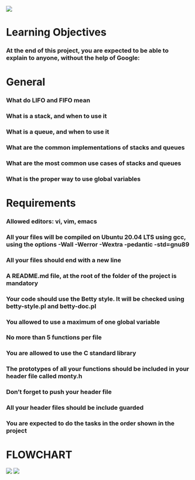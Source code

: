 ![](https://assets.website-files.com/6105315644a26f77912a1ada/610540e8b4cd6969794fe673_Holberton_School_logo-04-04.svg)

# Learning Objectives
### At the end of this project, you are expected to be able to explain to anyone, without the help of Google:

# General
### What do LIFO and FIFO mean
### What is a stack, and when to use it
### What is a queue, and when to use it
### What are the common implementations of stacks and queues
### What are the most common use cases of stacks and queues
### What is the proper way to use global variables

# Requirements
### Allowed editors: vi, vim, emacs
### All your files will be compiled on Ubuntu 20.04 LTS using gcc, using the options -Wall -Werror -Wextra -pedantic -std=gnu89
### All your files should end with a new line
### A README.md file, at the root of the folder of the project is mandatory
### Your code should use the Betty style. It will be checked using betty-style.pl and betty-doc.pl
### You allowed to use a maximum of one global variable
### No more than 5 functions per file
### You are allowed to use the C standard library
### The prototypes of all your functions should be included in your header file called monty.h
### Don’t forget to push your header file
### All your header files should be include guarded
### You are expected to do the tasks in the order shown in the project

# FLOWCHART #
<img src="https://github.com/Leyneryiret/monty/blob/ed3f5edaf50c23ded1a36906242bb20738a95a8e/flowchrt_1.png" />

<img src="https://github.com/Leyneryiret/monty/blob/ed3f5edaf50c23ded1a36906242bb20738a95a8e/flowchrt_2.png" />
